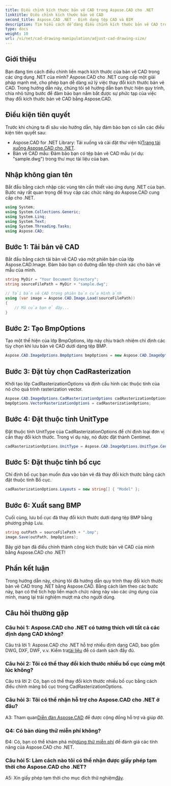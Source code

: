 ```yaml
---
title: Điều chỉnh kích thước bản vẽ CAD trong Aspose.CAD cho .NET
linktitle: Điều chỉnh kích thước bản vẽ CAD
second_title: Aspose.CAD .NET - Định dạng tệp CAD và BIM
description: Tìm hiểu cách dễ dàng điều chỉnh kích thước bản vẽ CAD trong .NET bằng Aspose.CAD. Hãy làm theo hướng dẫn từng bước của chúng tôi để thay đổi kích thước liền mạch.
type: docs
weight: 10
url: /vi/net/cad-drawing-manipulation/adjust-cad-drawing-size/
---
```

## Giới thiệu

Bạn đang tìm cách điều chỉnh liền mạch kích thước của bản vẽ CAD trong các ứng dụng .NET của mình? Aspose.CAD cho .NET cung cấp một giải pháp mạnh mẽ, cho phép bạn dễ dàng xử lý việc thay đổi kích thước bản vẽ CAD. Trong hướng dẫn này, chúng tôi sẽ hướng dẫn bạn thực hiện quy trình, chia nhỏ từng bước để đảm bảo bạn nắm bắt được sự phức tạp của việc thay đổi kích thước bản vẽ CAD bằng Aspose.CAD.

## Điều kiện tiên quyết

Trước khi chúng ta đi sâu vào hướng dẫn, hãy đảm bảo bạn có sẵn các điều kiện tiên quyết sau:

- Aspose.CAD for .NET Library: Tải xuống và cài đặt thư viện từ[Trang tải xuống Aspose.CAD cho .NET](https://releases.aspose.com/cad/net/).
- Bản vẽ CAD mẫu: Đảm bảo bạn có tệp bản vẽ CAD mẫu (ví dụ: "sample.dwg") trong thư mục tài liệu của bạn.

## Nhập không gian tên

Bắt đầu bằng cách nhập các vùng tên cần thiết vào ứng dụng .NET của bạn. Bước này rất quan trọng để truy cập các chức năng do Aspose.CAD cung cấp cho .NET.

```csharp
using System;
using System.Collections.Generic;
using System.Linq;
using System.Text;
using System.Threading.Tasks;
using Aspose.CAD;
```

## Bước 1: Tải bản vẽ CAD

Bắt đầu bằng cách tải bản vẽ CAD vào một phiên bản của lớp Aspose.CAD.Image. Đảm bảo bạn có đường dẫn tệp chính xác cho bản vẽ mẫu của mình.

```csharp
string MyDir = "Your Document Directory";
string sourceFilePath = MyDir + "sample.dwg";

// Tải bản vẽ CAD trong phiên bản của Hình ảnh
using (var image = Aspose.CAD.Image.Load(sourceFilePath))
{
    // Mã của bạn ở đây...
}
```

## Bước 2: Tạo BmpOptions

Tạo một thể hiện của lớp BmpOptions, lớp này chịu trách nhiệm chỉ định các tùy chọn khi lưu bản vẽ CAD dưới dạng tệp BMP.

```csharp
Aspose.CAD.ImageOptions.BmpOptions bmpOptions = new Aspose.CAD.ImageOptions.BmpOptions();
```

## Bước 3: Đặt tùy chọn CadRasterization

Khởi tạo lớp CadRasterizationOptions và định cấu hình các thuộc tính của nó cho quá trình rasterization vector.

```csharp
Aspose.CAD.ImageOptions.CadRasterizationOptions cadRasterizationOptions = new Aspose.CAD.ImageOptions.CadRasterizationOptions();
bmpOptions.VectorRasterizationOptions = cadRasterizationOptions;
```

## Bước 4: Đặt thuộc tính UnitType

Đặt thuộc tính UnitType của CadRasterizationOptions để chỉ định loại đơn vị cần thay đổi kích thước. Trong ví dụ này, nó được đặt thành Centimet.

```csharp
cadRasterizationOptions.UnitType = Aspose.CAD.ImageOptions.UnitType.Centimeter;
```

## Bước 5: Đặt thuộc tính bố cục

Chỉ định bố cục bạn muốn đưa vào bản vẽ đã thay đổi kích thước bằng cách đặt thuộc tính Bố cục.

```csharp
cadRasterizationOptions.Layouts = new string[] { "Model" };
```

## Bước 6: Xuất sang BMP

Cuối cùng, lưu bố cục đã thay đổi kích thước dưới dạng tệp BMP bằng phương pháp Lưu.

```csharp
string outPath = sourceFilePath + ".bmp";
image.Save(outPath, bmpOptions);
```

Bây giờ bạn đã điều chỉnh thành công kích thước bản vẽ CAD của mình bằng Aspose.CAD cho .NET!

## Phần kết luận

Trong hướng dẫn này, chúng tôi đã hướng dẫn quy trình thay đổi kích thước bản vẽ CAD trong .NET bằng Aspose.CAD. Bằng cách làm theo các bước này, bạn có thể tích hợp liền mạch chức năng này vào các ứng dụng của mình, mang lại trải nghiệm mượt mà cho người dùng.

## Câu hỏi thường gặp

### Câu hỏi 1: Aspose.CAD cho .NET có tương thích với tất cả các định dạng CAD không?

 Câu trả lời 1: Aspose.CAD cho .NET hỗ trợ nhiều định dạng CAD, bao gồm DWG, DXF, DWF, v.v. Kiểm tra[tài liệu](https://reference.aspose.com/cad/net/) để có danh sách đầy đủ.

### Câu hỏi 2: Tôi có thể thay đổi kích thước nhiều bố cục cùng một lúc không?

Câu trả lời 2: Có, bạn có thể thay đổi kích thước nhiều bố cục bằng cách điều chỉnh mảng bố cục trong CadRasterizationOptions.

### Câu hỏi 3: Tôi có thể nhận hỗ trợ cho Aspose.CAD cho .NET ở đâu?

 A3: Tham quan[Diễn đàn Aspose.CAD](https://forum.aspose.com/c/cad/19) để được cộng đồng hỗ trợ và giúp đỡ.

### Q4: Có bản dùng thử miễn phí không?

 Đ4: Có, bạn có thể khám phá một[dùng thử miễn phí](https://releases.aspose.com/) để đánh giá các tính năng của Aspose.CAD cho .NET.

### Câu hỏi 5: Làm cách nào tôi có thể nhận được giấy phép tạm thời cho Aspose.CAD cho .NET?

 A5: Xin giấy phép tạm thời cho mục đích thử nghiệm[đây](https://purchase.aspose.com/temporary-license/).